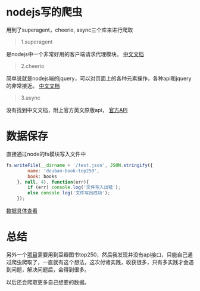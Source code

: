 # nodejs写的爬虫
用到了superagent，cheerio, async三个库来进行爬取
>1.superagent

是nodejs中一个非常好用的客户端请求代理模块。
[中文文档](https://cnodejs.org/topic/5378720ed6e2d16149fa16bd)

>2.cheerio

简单说就是nodejs端的jquery，可以对页面上的各种元素操作，各种api和jquery的非常接近。
[中文文档](https://cnodejs.org/topic/5203a71844e76d216a727d2e)

>3.async

没有找到中文文档，附上官方英文原版api，
[官方API](http://caolan.github.io/async/docs.html#series)

# 数据保存

直接通过node的fs模块写入文件中
``` javascript
fs.writeFile(__dirname + '/test.json', JSON.stringify({
        name: 'douban-book-top250',
        book: books
    }, null, 4), function(err){
        if (err) console.log('文件写入出错');
        else console.log('文件写出成功');
    });
```
[数据具体查看](douban-book-250/test.json)

# 总结
另外一个[项目](https://github.com/xxmaa/easybook)需要用到豆瓣图书top250，然后我发现并没有api接口，只能自己通过爬虫爬取了，一直就有这个想法，这次付诸实践，收获很多，只有多实践才会遇到问题，解决问题后，会得到很多。

以后还会爬取更多自己想要的数据。